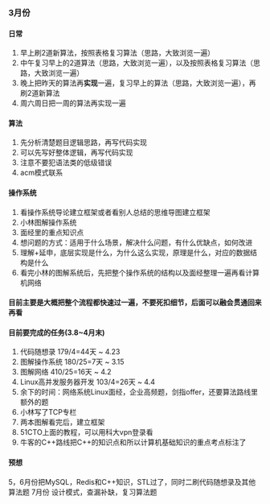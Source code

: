 ### 3月份
#### 日常
1. 早上刷2道新算法，按照表格复习算法（思路，大致浏览一遍）
2. 中午复习早上的2道算法（思路，大致浏览一遍），以及按照表格复习算法（思路，大致浏览一遍）
3. 晚上把昨天的算法再**实现**一遍，复习早上的算法（思路，大致浏览一遍），再刷2道新算法
4. 周六周日把一周的算法再实现一遍 

#### 算法
1. 先分析清楚题目逻辑思路，再写代码实现
2. 可以先写好整体逻辑，再写代码实现
3. 注意不要犯语法类的低级错误
4. acm模式联系

#### 操作系统
1. 看操作系统导论建立框架或者看别人总结的思维导图建立框架
2. 小林图解操作系统
3. 面经里的重点知识点
4. 想问题的方式：适用于什么场景，解决什么问题，有什么优缺点，如何改进
5. 理解+延申，底层实现是什么，为什么这么实现，原理是什么，对应的数据结构是什么
6. 看完小林的图解系统后，先把整个操作系统的结构以及面经整理一遍再看计算机网络
#### 目前主要是大概把整个流程都快速过一遍，不要死扣细节，后面可以融会贯通回来再看

#### 目前要完成的任务(3.8~4月末)
1. 代码随想录 179/4=44天 ~ 4.23
2. 图解操作系统 180/25=7天 ~ 3.15
3. 图解网络 410/25=16天 ~ 4.2
4. Linux高并发服务器开发 103/4=26天 ~ 4.4
5. 余下的时间：网络系统Linux面经，企业高频题，剑指offer，还要算法路线里额外的题
6. 小林写了TCP专栏
7. 两本图解看完后，建立框架
8. 51CTO上面的教程，可以用科大vpn登录看
9. 牛客的C++路线把C++的知识点和所以计算机基础知识的重点考点标注了
#### 预想
5，6月份把MySQL，Redis和C++知识，STL过了，同时二刷代码随想录及其他算法题
7月份 设计模式，查漏补缺，复习算法题